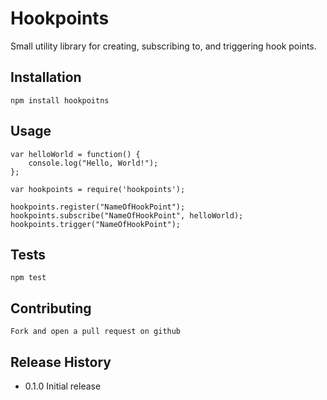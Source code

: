 Hookpoints
=========

Small utility library for creating, subscribing to, and triggering hook points.

## Installation
	npm install hookpoitns

## Usage
	var helloWorld = function() {
		console.log("Hello, World!");
	};

	var hookpoints = require('hookpoints');

	hookpoints.register("NameOfHookPoint");
	hookpoints.subscribe("NameOfHookPoint", helloWorld);
	hookpoints.trigger("NameOfHookPoint");

## Tests
	npm test

## Contributing
	Fork and open a pull request on github

## Release History

* 0.1.0 Initial release